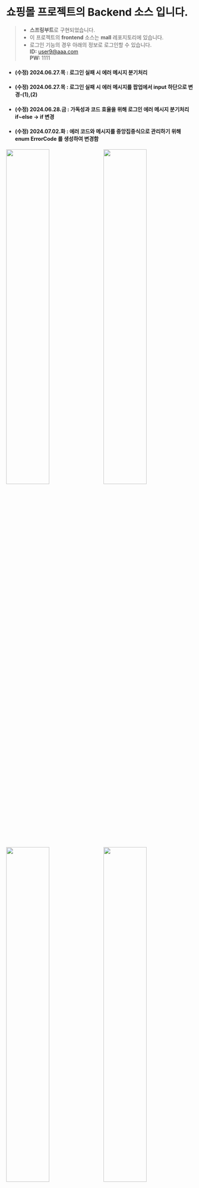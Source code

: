 # 쇼핑몰 프로젝트의 Backend 소스 입니다.
> -  **스프링부트**로 구현되었습니다. <br>
> -  이 프로젝트의 **frontend** 소스는 **mall** 레포지토리에 있습니다. <br>
> -  로그인 기능의 경우 아래의 정보로 로그인할 수 있습니다.<br>
  **ID:**   user9@aaa.com  <br>
  **PW:**   1111

+ #### (수정) 2024.06.27.목 : 로그인 실패 시 에러 메시지 분기처리
+ #### (수정) 2024.06.27.목 : 로그인 실패 시 에러 메시지를 팝업에서 input 하단으로 변경-(1),(2)
+ #### (수정) 2024.06.28.금 : 가독성과 코드 효율을 위해 로그인 에러 메시지 분기처리 if~else -> if 변경
+ #### (수정) 2024.07.02.화 : 에러 코드와 메시지를 중앙집중식으로 관리하기 위해 enum ErrorCode 를 생성하여 변경함
<div>
<img src="https://github.com/likeyellow/mallapi/assets/38120188/e24c1e47-5b52-4fea-be52-ab5ea8b5de98" width="48%" align="left">
<img src="https://github.com/likeyellow/mallapi/assets/38120188/c1dc6842-e980-425a-a642-becdec41bdde" width="48%" align="right">
</div>

<div>
<img src="https://github.com/likeyellow/mallapi/assets/38120188/9b5cfc6a-5c22-43df-932b-c1ebbbadf65e" width="48%" align="left">
<img src="https://github.com/likeyellow/mallapi/assets/38120188/68022193-9bb0-40b5-bcc4-048480672089" width="48%" align="right">
</div>

<div>
<img src="https://github.com/likeyellow/mallapi/assets/38120188/7b170a16-11cf-450e-871f-3b187e08fadc" width="48%" align="left">
<img src="https://github.com/likeyellow/mallapi/assets/38120188/a1bd88a0-16b2-4444-8a5f-cce2ea685bf8" width="48%" align="right">
</div>

